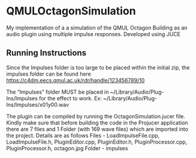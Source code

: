 # QMULOctagonSimulation
My implementation of a  a simulation of the QMUL Octagon Building as an audio plugin using multiple impulse responses. Developed using JUCE

## Running Instructions

Since the Impulses folder is too large to be placed within the initial zip, the impulses folder can be found here 
https://c4dm.eecs.qmul.ac.uk/rdr/handle/123456789/10

The “Impulses” folder MUST be placed in ~/Library/Audio/Plug-Ins/Impulses for the effect to work.
Ex: ~/Library/Audio/Plug-Ins/Impulses/x01y00.wav

The plugin can be compiled by running the OctagonSimulation.jucer file. Kindly make sure that before building the code in the Projucer application there are 7 files and 1 Folder (with 169 wave files) which are imported into the project. Details are as follows
Files  - LoadImpulseFile.cpp, LoadImpulseFile.h, PluginEditor.cpp, PluginEditor.h, PluginProcessor.cpp, PluginProcessor.h, octagon.jpg Folder - impulses
